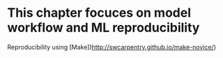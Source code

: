 # This chapter focuces on model workflow and ML reproducibility


Reproducibility using [Make])http://swcarpentry.github.io/make-novice/)